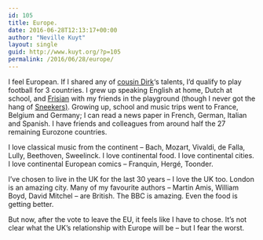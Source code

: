 ```yaml
---
id: 105
title: Europe.
date: 2016-06-28T12:13:17+00:00
author: "Neville Kuyt"
layout: single
guid: http://www.kuyt.org/?p=105
permalink: /2016/06/28/europe/
---
```

I feel European. If I shared any of [cousin Dirk](http://www.soccerbase.com/players/player.sd?player_id=36524)&#8216;s talents, I&#8217;d qualify to play football for 3 countries. I grew up speaking English at home, Dutch at school, and [Frisian](https://en.wikipedia.org/wiki/West_Frisian_language) with my friends in the playground (though I never got the hang of [Sneekers)](https://en.wikipedia.org/wiki/Sneek). Growing up, school and music trips went to France, Belgium and Germany; I can read a news paper in French, German, Italian and Spanish. I have friends and colleagues from around half the 27 remaining Eurozone countries.

I love classical music from the continent &#8211; Bach, Mozart, Vivaldi, de Falla, Lully, Beethoven, Sweelinck. I love continental food. I love continental cities. I love continental European comics &#8211; Franquin, Hergé, Toonder.

I&#8217;ve chosen to live in the UK for the last 30 years &#8211; I love the UK too. London is an amazing city. Many of my favourite authors &#8211; Martin Amis, William Boyd, David Mitchel &#8211; are British. The BBC is amazing. Even the food is getting better.

But now, after the vote to leave the EU, it feels like I have to chose. It&#8217;s not clear what the UK&#8217;s relationship with Europe will be &#8211; but I fear the worst.